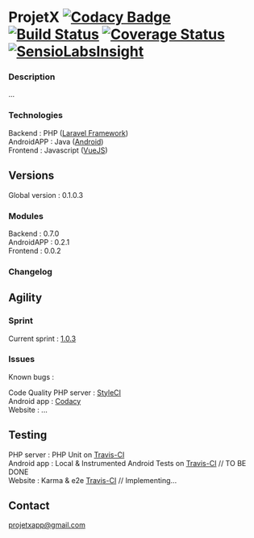 ProjetX [![Codacy Badge](https://api.codacy.com/project/badge/Grade/464039e29eb04025aa5495982e0f0165)](https://www.codacy.com/app/paul.bouquet/ProjetX?utm_source=github.com&utm_medium=referral&utm_content=Herklos/ProjetX&utm_campaign=badger) [![Build Status](https://travis-ci.org/Herklos/ProjetX.png)](https://travis-ci.org/Herklos/ProjetX) [![Coverage Status](https://coveralls.io/repos/github/Herklos/ProjetX/badge.svg?branch=master)](https://coveralls.io/github/Herklos/ProjetX?branch=master) [![SensioLabsInsight](https://insight.sensiolabs.com/projects/7fb64c6d-d71e-4e1c-a289-3aaaa565d219/mini.png)](https://insight.sensiolabs.com/projects/7fb64c6d-d71e-4e1c-a289-3aaaa565d219)
============================
### Description
... <br>

### Technologies
Backend : PHP ([Laravel Framework](https://laravel.com))<br>
AndroidAPP : Java ([Android](https://developer.android.com))<br>
Frontend : Javascript ([VueJS](https://vuejs.org))<br>

Versions
------------
Global version : 0.1.0.3

### Modules
Backend : 0.7.0 <br>
AndroidAPP : 0.2.1 <br>
Frontend : 0.0.2 <br>

### Changelog

Agility
------------

### Sprint
Current sprint  : [1.0.3](https://zube.io/herklos/projectx/w/workspace-1/sprintboard?where%5Bsprint_id%5D=17485)<br>


### Issues
Known bugs  :<br>

Code Quality
PHP server : [StyleCI](https://styleci.io/repos/96699711)<br>
Android app : [Codacy](https://www.codacy.com/app/paul.bouquet/ProjetX)<br>
Website : ... <br>

Testing
------------
PHP server : PHP Unit on [Travis-CI](https://travis-ci.org/Herklos/ProjetX) <br>
Android app : Local & Instrumented Android Tests on [Travis-CI](https://travis-ci.org/Herklos/ProjetX) // TO BE DONE <br>
Website : Karma & e2e [Travis-CI](https://travis-ci.org/Herklos/ProjetX) // Implementing...

Contact
------------
projetxapp@gmail.com
